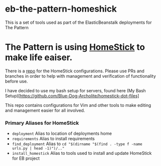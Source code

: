 # eb-the-pattern-homeshick


This is a set of tools used as part of the ElasticBeanstalk deployments for The Pattern

# The Pattern is using [HomeStick](https://github.com/andsens/homeshick) to make life eaiser.

There is a [repo](https://github.com/thepattern/eb-the-pattern-homeshick) for the HomeStick configurations. Please use PRs and branches in order to help with management and
verification of functionality before use.

I have decided to use my bash setup for servers, found here (My Bash Setup)[https://github.com/Blue-Dog-Archolite/homestick-dot-files]

This repo contains configurations for Vim and other tools to make editing and management easier for all involved.

### Primary Aliases for HomeStick
  - `deployment` Alias to location of deployments home
  - `requirements` Alias to install requirements
  - `find_deployment` Alias to `cd "$(dirname "$(find . -type f -name urls.py | head -1)")/.."`
  - `install_homestick` Alias to tools used to install and update HomeStick for EB project
